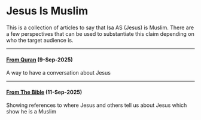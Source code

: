 # Jesus Is Muslim

This is a collection of articles to say that Isa AS (Jesus) is Muslim. There are a few perspectives that can be used to substantiate this claim depending on who the target audience is.

---

#### [From Quran](/jesus_is_muslim/from_quran) (9-Sep-2025)
A way to have a conversation about Jesus

---

#### [From The Bible](/jesus_is_muslim/from_bible) (11-Sep-2025)
Showing references to where Jesus and others tell us about Jesus which show he is a Muslim